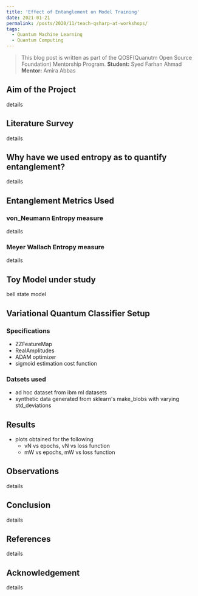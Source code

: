 ```yaml
---
title: 'Effect of Entanglement on Model Training'
date: 2021-01-21
permalink: /posts/2020/11/teach-qsharp-at-workshops/
tags:
  - Quantum Machine Learning
  - Quantum Computing
---
```


> This blog post is written as part of the QOSF(Quanutm Open Source Foundation) Mentorship Program.
> **Student:** Syed Farhan Ahmad
> **Mentor:** Amira Abbas

## Aim of the Project

details

## Literature Survey

details

## Why have we used entropy as to quantify entanglement?

details

## Entanglement Metrics Used

### von_Neumann Entropy measure
details

### Meyer Wallach Entropy measure

details

## Toy Model under study

bell state model

## Variational Quantum Classifier Setup

### Specifications
- ZZFeatureMap
- RealAmplitudes
- ADAM optimizer
- sigmoid estimation cost function
  
### Datsets used
- ad hoc dataset from ibm ml datasets
- synthetic data generated from sklearn's make_blobs with varying std_deviations

## Results

- plots obtained for the following
	- vN vs epochs, vN vs loss function
	- mW vs epochs, mW vs loss function

## Observations

details

## Conclusion
details

## References
details

## Acknowledgement
details